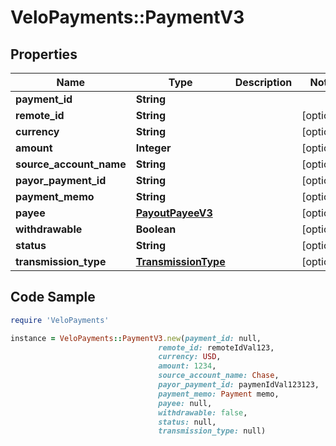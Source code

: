 # VeloPayments::PaymentV3

## Properties

Name | Type | Description | Notes
------------ | ------------- | ------------- | -------------
**payment_id** | **String** |  | 
**remote_id** | **String** |  | [optional] 
**currency** | **String** |  | [optional] 
**amount** | **Integer** |  | [optional] 
**source_account_name** | **String** |  | [optional] 
**payor_payment_id** | **String** |  | [optional] 
**payment_memo** | **String** |  | [optional] 
**payee** | [**PayoutPayeeV3**](PayoutPayeeV3.md) |  | [optional] 
**withdrawable** | **Boolean** |  | [optional] 
**status** | **String** |  | [optional] 
**transmission_type** | [**TransmissionType**](TransmissionType.md) |  | [optional] 

## Code Sample

```ruby
require 'VeloPayments'

instance = VeloPayments::PaymentV3.new(payment_id: null,
                                 remote_id: remoteIdVal123,
                                 currency: USD,
                                 amount: 1234,
                                 source_account_name: Chase,
                                 payor_payment_id: paymenIdVal123123,
                                 payment_memo: Payment memo,
                                 payee: null,
                                 withdrawable: false,
                                 status: null,
                                 transmission_type: null)
```



